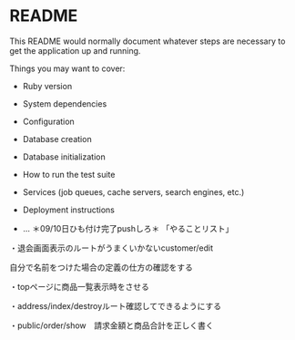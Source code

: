 # README

This README would normally document whatever steps are necessary to get the
application up and running.

Things you may want to cover:

* Ruby version

* System dependencies

* Configuration

* Database creation

* Database initialization

* How to run the test suite

* Services (job queues, cache servers, search engines, etc.)

* Deployment instructions

* ...
＊09/10日ひも付け完了pushしろ＊
「やることリスト」

・退会画面表示のルートがうまくいかないcustomer/edit

自分で名前をつけた場合の定義の仕方の確認をする

・topページに商品一覧表示時をさせる

・address/index/destroyルート確認してできるようにする

・public/order/show　請求金額と商品合計を正しく書く